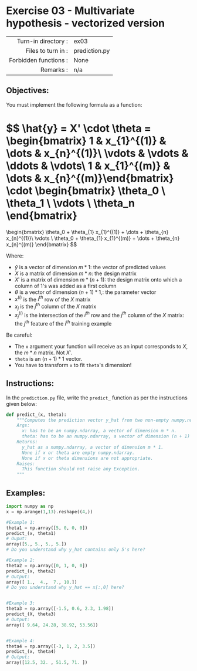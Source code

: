 # Exercise 03 - Multivariate hypothesis - vectorized version

|                         |                    |
| -----------------------:| ------------------ |
|   Turn-in directory :   |  ex03              |
|   Files to turn in :    |  prediction.py     |
|   Forbidden functions : |  None              |
|   Remarks :             |  n/a               |

## Objectives:
You must implement the following formula as a function:  

$$
\hat{y} = X' \cdot \theta = 
\begin{bmatrix} 
1 & x_{1}^{(1)} & \dots & x_{n}^{(1)}\\
\vdots & \vdots & \ddots & \vdots\\
1 & x_{1}^{(m)} & \dots &  x_{n}^{(m)}\end{bmatrix}
\cdot
\begin{bmatrix}
\theta_0 \\ 
\theta_1 \\
\vdots \\
\theta_n
\end{bmatrix} 
= 
\begin{bmatrix} 
\theta_0 + \theta_{1} x_{1}^{(1)} + \dots + \theta_{n} x_{n}^{(1)}\\ 
\vdots \\ 
\theta_0 + \theta_{1} x_{1}^{(m)} + \dots + \theta_{n} x_{n}^{(m)}
\end{bmatrix}
$$

Where:
- $\hat{y}$ is a vector of dimension $m * 1$: the vector of predicted values
- $X$ is a matrix of dimension $m * n$: the design matrix
- $X'$ is a matrix of dimension $m * (n + 1)$: the design matrix onto which a column of $1$'s was added as a first column
- $\theta$ is a vector of dimension $(n + 1) * 1$,\: the parameter vector
- $x^{(i)}$ is the $i^{th}$ row of the $X$ matrix
- $x_{j}$ is the $j^{th}$ column of the $X$ matrix
- $x_j^{(i)}$ is the intersection of the $i^{th}$ row and the $j^{th}$ column of the $X$ matrix: the $j^{th}$ feature of the $i^{th}$ training example


Be careful: 
- The `x` argument your function will receive as an input corresponds to $X$, the $m * n$ matrix. Not $X'$. 
- `theta` is an $(n + 1) * 1$ vector. 
- You have to transform `x` to fit `theta`'s dimension!


## Instructions:
In the `prediction.py` file, write the `predict_` function as per the instructions given below:
```python
def predict_(x, theta):
    """Computes the prediction vector y_hat from two non-empty numpy.ndarray.
    Args:
      x: has to be an numpy.ndarray, a vector of dimension m * n.
      theta: has to be an numpy.ndarray, a vector of dimension (n + 1) * 1.
    Returns:
      y_hat as a numpy.ndarray, a vector of dimension m * 1.
      None if x or theta are empty numpy.ndarray.
      None if x or theta dimensions are not appropriate.
    Raises:
      This function should not raise any Exception.
    """
```

## Examples:
```python
import numpy as np
x = np.arange(1,13).reshape((4,))

#Example 1:
theta1 = np.array([5, 0, 0, 0])
predict_(x, theta1)
# Ouput:
array([5., 5., 5., 5.])
# Do you understand why y_hat contains only 5's here?  

#Example 2:
theta2 = np.array([0, 1, 0, 0])
predict_(x, theta2)
# Output:
array([ 1.,  4.,  7., 10.])
# Do you understand why y_hat == x[:,0] here?  


#Example 3:
theta3 = np.array([-1.5, 0.6, 2.3, 1.98])
predict_(X, theta3)
# Output:
array([ 9.64, 24.28, 38.92, 53.56])


#Example 4:
theta4 = np.array([-3, 1, 2, 3.5])
predict_(x, theta4)
# Output:
array([12.5, 32. , 51.5, 71. ])
```